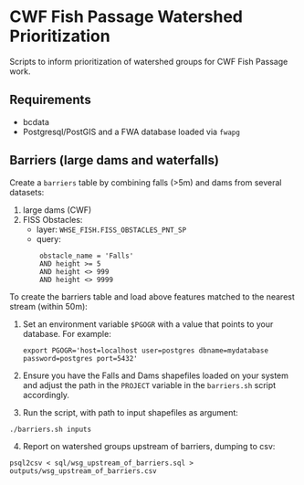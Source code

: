 # CWF Fish Passage Watershed Prioritization

Scripts to inform prioritization of watershed groups for CWF Fish Passage work.


## Requirements

- bcdata
- Postgresql/PostGIS and a FWA database loaded via `fwapg`


## Barriers (large dams and waterfalls)

Create a `barriers` table by combining falls (>5m) and dams from several datasets:

1. large dams (CWF)
2. FISS Obstacles:
    - layer: `WHSE_FISH.FISS_OBSTACLES_PNT_SP`
    - query:
    ```
        obstacle_name = 'Falls'
        AND height >= 5
        AND height <> 999
        AND height <> 9999
    ```

To create the barriers table and load above features matched to the nearest stream (within 50m):

1. Set an environment variable `$PGOGR` with a value that points to your database. For example:

    `export PGOGR='host=localhost user=postgres dbname=mydatabase password=postgres port=5432'`

2. Ensure you have the Falls and Dams shapefiles loaded on your system and adjust the path in the `PROJECT` variable in the `barriers.sh` script accordingly.

3. Run the script, with path to input shapefiles as argument:

`./barriers.sh inputs`

4. Report on watershed groups upstream of barriers, dumping to csv:

`psql2csv < sql/wsg_upstream_of_barriers.sql > outputs/wsg_upstream_of_barriers.csv`